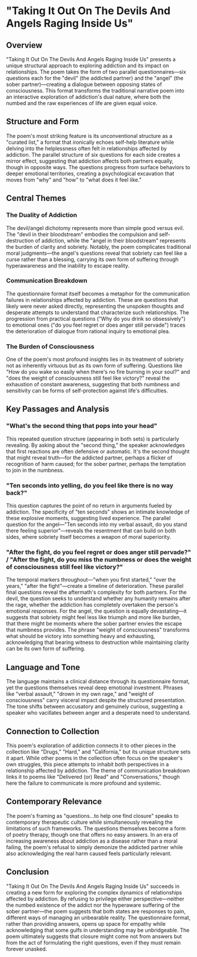 # "Taking It Out On The Devils And Angels Raging Inside Us"

## Overview

"Taking It Out On The Devils And Angels Raging Inside Us" presents a unique structural approach to exploring addiction and its impact on relationships. The poem takes the form of two parallel questionnaires—six questions each for the "devil" (the addicted partner) and the "angel" (the sober partner)—creating a dialogue between opposing states of consciousness. This format transforms the traditional narrative poem into an interactive exploration of addiction's dual nature, where both the numbed and the raw experiences of life are given equal voice.

## Structure and Form

The poem's most striking feature is its unconventional structure as a "curated list," a format that ironically echoes self-help literature while delving into the helplessness often felt in relationships affected by addiction. The parallel structure of six questions for each side creates a mirror effect, suggesting that addiction affects both partners equally, though in opposite ways. The questions progress from surface behaviors to deeper emotional territories, creating a psychological excavation that moves from "why" and "how" to "what does it feel like."

## Central Themes

### The Duality of Addiction

The devil/angel dichotomy represents more than simple good versus evil. The "devil in their bloodstream" embodies the compulsion and self-destruction of addiction, while the "angel in their bloodstream" represents the burden of clarity and sobriety. Notably, the poem complicates traditional moral judgments—the angel's questions reveal that sobriety can feel like a curse rather than a blessing, carrying its own form of suffering through hyperawareness and the inability to escape reality.

### Communication Breakdown

The questionnaire format itself becomes a metaphor for the communication failures in relationships affected by addiction. These are questions that likely were never asked directly, representing the unspoken thoughts and desperate attempts to understand that characterize such relationships. The progression from practical questions ("Why do you drink so obsessively") to emotional ones ("do you feel regret or does anger still pervade") traces the deterioration of dialogue from rational inquiry to emotional plea.

### The Burden of Consciousness

One of the poem's most profound insights lies in its treatment of sobriety not as inherently virtuous but as its own form of suffering. Questions like "How do you wake so easily when there's no fire burning in your soul?" and "does the weight of consciousness still feel like victory?" reveal the exhaustion of constant awareness, suggesting that both numbness and sensitivity can be forms of self-protection against life's difficulties.

## Key Passages and Analysis

### "What's the second thing that pops into your head"

This repeated question structure (appearing in both sets) is particularly revealing. By asking about the "second thing," the speaker acknowledges that first reactions are often defensive or automatic. It's the second thought that might reveal truth—for the addicted partner, perhaps a flicker of recognition of harm caused; for the sober partner, perhaps the temptation to join in the numbness.

### "Ten seconds into yelling, do you feel like there is no way back?"

This question captures the point of no return in arguments fueled by addiction. The specificity of "ten seconds" shows an intimate knowledge of these explosive moments, suggesting lived experience. The parallel question for the angel—"Ten seconds into my verbal assault, do you stand there feeling superior"—reveals the resentment that can build on both sides, where sobriety itself becomes a weapon of moral superiority.

### "After the fight, do you feel regret or does anger still pervade?" / "After the fight, do you miss the numbness or does the weight of consciousness still feel like victory?"

The temporal markers throughout—"when you first started," "over the years," "after the fight"—create a timeline of deterioration. These parallel final questions reveal the aftermath's complexity for both partners. For the devil, the question seeks to understand whether any humanity remains after the rage, whether the addiction has completely overtaken the person's emotional responses. For the angel, the question is equally devastating—it suggests that sobriety might feel less like triumph and more like burden, that there might be moments where the sober partner envies the escape that numbness provides. The phrase "weight of consciousness" transforms what should be victory into something heavy and exhausting, acknowledging that bearing witness to destruction while maintaining clarity can be its own form of suffering.

## Language and Tone

The language maintains a clinical distance through its questionnaire format, yet the questions themselves reveal deep emotional investment. Phrases like "verbal assault," "drown in my own rage," and "weight of consciousness" carry visceral impact despite the structured presentation. The tone shifts between accusatory and genuinely curious, suggesting a speaker who vacillates between anger and a desperate need to understand.

## Connection to Collection

This poem's exploration of addiction connects it to other pieces in the collection like "Drugs," "Hard," and "California," but its unique structure sets it apart. While other poems in the collection often focus on the speaker's own struggles, this piece attempts to inhabit both perspectives in a relationship affected by addiction. The theme of communication breakdown links it to poems like "Delivered (or) Read" and "Conversations," though here the failure to communicate is more profound and systemic.

## Contemporary Relevance

The poem's framing as "questions...to help one find closure" speaks to contemporary therapeutic culture while simultaneously revealing the limitations of such frameworks. The questions themselves become a form of poetry therapy, though one that offers no easy answers. In an era of increasing awareness about addiction as a disease rather than a moral failing, the poem's refusal to simply demonize the addicted partner while also acknowledging the real harm caused feels particularly relevant.

## Conclusion

"Taking It Out On The Devils And Angels Raging Inside Us" succeeds in creating a new form for exploring the complex dynamics of relationships affected by addiction. By refusing to privilege either perspective—neither the numbed existence of the addict nor the hyperaware suffering of the sober partner—the poem suggests that both states are responses to pain, different ways of managing an unbearable reality. The questionnaire format, rather than providing answers, opens up space for empathy while acknowledging that some gulfs in understanding may be unbridgeable. The poem ultimately suggests that closure might come not from answers but from the act of formulating the right questions, even if they must remain forever unasked.